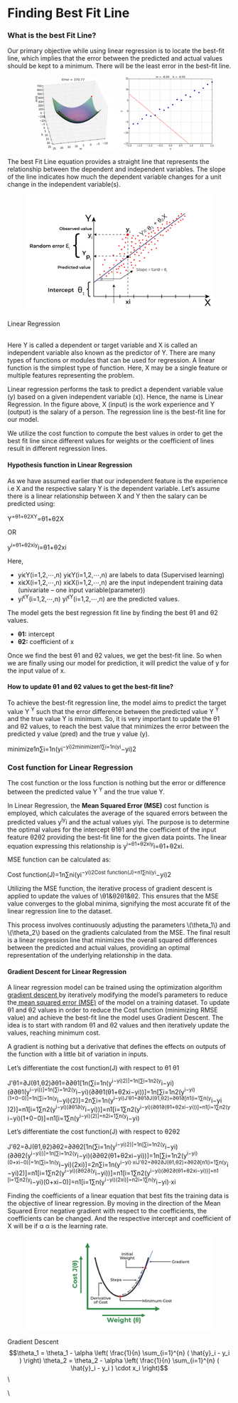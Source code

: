 # Finding Best Fit Line

### What is the best Fit Line? <a href="#what-is-the-best-fit-line" id="what-is-the-best-fit-line"></a>

Our primary objective while using linear regression is to locate the best-fit line, which implies that the error between the predicted and actual values should be kept to a minimum. There will be the least error in the best-fit line.

<div align="left"><figure><img src="../../../../../.gitbook/assets/ml-finding-best-fit-line-min.gif" alt=""><figcaption></figcaption></figure></div>

The best Fit Line equation provides a straight line that represents the relationship between the dependent and independent variables. The slope of the line indicates how much the dependent variable changes for a unit change in the independent variable(s).

<div align="left"><figure><img src="../../../../../.gitbook/assets/ml-finding-best-fit-line-linear-min.png" alt="" width="563"><figcaption></figcaption></figure></div>

Linear Regression

\
Here Y is called a dependent or target variable and X is called an independent variable also known as the predictor of Y. There are many types of functions or modules that can be used for regression. A linear function is the simplest type of function. Here, X may be a single feature or multiple features representing the problem.

Linear regression performs the task to predict a dependent variable value (y) based on a given independent variable (x)). Hence, the name is Linear Regression. In the figure above, X (input) is the work experience and Y (output) is the salary of a person. The regression line is the best-fit line for our model.

We utilize the cost function to compute the best values in order to get the best fit line since different values for weights or the coefficient of lines result in different regression lines.

#### **Hypothesis function in Linear Regression**

As we have assumed earlier that our independent feature is the experience i.e X and the respective salary Y is the dependent variable. Let’s assume there is a linear relationship between X and Y then the salary can be predicted using:

Y<sup>=θ1+θ2XY</sup>=θ1​+θ2​X

OR

y<sup>i=θ1+θ2xiy</sup>​i​=θ1​+θ2​xi​

Here,

* yiϵY(i=1,2,⋯,n) yi​ϵY(i=1,2,⋯,n) are labels to data (Supervised learning)
* xiϵX(i=1,2,⋯,n) xi​ϵX(i=1,2,⋯,n) are the input independent training data (univariate – one input variable(parameter))
* yi<sup>ϵY</sup>(i=1,2,⋯,n) yi​<sup>​ϵY</sup>(i=1,2,⋯,n) are the predicted values.

The model gets the best regression fit line by finding the best θ1 and θ2 values.

* **θ1:** intercept
* **θ2:** coefficient of x

Once we find the best θ1 and θ2 values, we get the best-fit line. So when we are finally using our model for prediction, it will predict the value of y for the input value of x.

#### **How to update θ1 and θ2 values to get the best-fit line?**

To achieve the best-fit regression line, the model aims to predict the target value Y <sup>Y</sup> such that the error difference between the predicted value Y <sup>Y</sup> and the true value Y is minimum. So, it is very important to update the θ1 and θ2 values, to reach the best value that minimizes the error between the predicted y value (pred) and the true y value (y).

minimize1n∑i=1n(yi<sup>−yi)2minimizen1​∑i=1n​(yi​</sup>​−yi​)2

### Cost function for Linear Regression <a href="#cost-function-for-linear-regression" id="cost-function-for-linear-regression"></a>

The cost function or the loss function is nothing but the error or difference between the predicted value Y <sup>Y</sup> and the true value Y.

In Linear Regression, the **Mean Squared Error (MSE)** cost function is employed, which calculates the average of the squared errors between the predicted values y<sup>iy</sup>​i​ and the actual values yiyi​. The purpose is to determine the optimal values for the intercept θ1θ1​ and the coefficient of the input feature θ2θ2​ providing the best-fit line for the given data points. The linear equation expressing this relationship is y<sup>i=θ1+θ2xiy</sup>​i​=θ1​+θ2​xi​.

MSE function can be calculated as:

Cost function(J)=1n∑ni(yi<sup>−yi)2Cost function(J)=n1​∑ni​(yi​</sup>​−yi​)2

Utilizing the MSE function, the iterative process of gradient descent is applied to update the values of \θ1&θ2θ1​&θ2​. This ensures that the MSE value converges to the global minima, signifying the most accurate fit of the linear regression line to the dataset.

This process involves continuously adjusting the parameters \\(\theta\_1\\) and \\(\theta\_2\\) based on the gradients calculated from the MSE. The final result is a linear regression line that minimizes the overall squared differences between the predicted and actual values, providing an optimal representation of the underlying relationship in the data.

#### **Gradient Descent for Linear Regression**

A linear regression model can be trained using the optimization algorithm [gradient descent ](https://www.geeksforgeeks.org/gradient-descent-algorithm-and-its-variants/)by iteratively modifying the model’s parameters to reduce the[ mean squared error (MSE)](https://www.geeksforgeeks.org/python-mean-squared-error/) of the model on a training dataset. To update θ1 and θ2 values in order to reduce the Cost function (minimizing RMSE value) and achieve the best-fit line the model uses Gradient Descent. The idea is to start with random θ1 and θ2 values and then iteratively update the values, reaching minimum cost.

A gradient is nothing but a derivative that defines the effects on outputs of the function with a little bit of variation in inputs.

Let’s differentiate the cost function(J) with respect to θ1 θ1​

J’θ1=∂J(θ1,θ2)∂θ1=∂∂θ1\[1n(∑i=1n(y<sup>i−yi)2)]=1n\[∑i=1n2(y</sup>i−yi)(∂∂θ1(y<sup>i−yi))]=1n\[∑i=1n2(y</sup>i−yi)(∂∂θ1(θ1+θ2xi−yi))]=1n\[∑i=1n2(y<sup>i−yi)(1+0−0)]=1n\[∑i=1n(y</sup>i−yi)(2)]=2n∑i=1n(y<sup>i−yi)J’θ1​​​=∂θ1​∂J(θ1​,θ2​)​=∂θ1​∂​\[n1​(i=1∑n​(y</sup>​i​−yi​)2)]=n1​\[i=1∑n​2(y<sup>​i​−yi​)(∂θ1​∂​(y</sup>​i​−yi​))]=n1​\[i=1∑n​2(y<sup>​i​−yi​)(∂θ1​∂​(θ1​+θ2​xi​−yi​))]=n1​\[i=1∑n​2(y</sup>​i​−yi​)(1+0−0)]=n1​\[i=1∑n​(y<sup>​i​−yi​)(2)]=n2​i=1∑n​(y</sup>​i​−yi​)​

Let’s differentiate the cost function(J) with respect to θ2θ2​

J’θ2=∂J(θ1,θ2)∂θ2=∂∂θ2\[1n(∑i=1n(y<sup>i−yi)2)]=1n\[∑i=1n2(y</sup>i−yi)(∂∂θ2(y<sup>i−yi))]=1n\[∑i=1n2(y</sup>i−yi)(∂∂θ2(θ1+θ2xi−yi))]=1n\[∑i=1n2(y<sup>i−yi)(0+xi−0)]=1n\[∑i=1n(y</sup>i−yi)(2xi)]=2n∑i=1n(y<sup>i−yi)⋅xiJ’θ2​​​=∂θ2​∂J(θ1​,θ2​)​=∂θ2​∂​\[n1​(i=1∑n​(y</sup>​i​−yi​)2)]=n1​\[i=1∑n​2(y<sup>​i​−yi​)(∂θ2​∂​(y</sup>​i​−yi​))]=n1​\[i=1∑n​2(y<sup>​i​−yi​)(∂θ2​∂​(θ1​+θ2​xi​−yi​))]=n1​\[i=1∑n​2(y</sup>​i​−yi​)(0+xi​−0)]=n1​\[i=1∑n​(y<sup>​i​−yi​)(2xi​)]=n2​i=1∑n​(y</sup>​i​−yi​)⋅xi​​

Finding the coefficients of a linear equation that best fits the training data is the objective of linear regression. By moving in the direction of the Mean Squared Error negative gradient with respect to the coefficients, the coefficients can be changed. And the respective intercept and coefficient of X will be if α α is the learning rate.

<div align="left"><figure><img src="../../../../../.gitbook/assets/ml-gradient-descent-for-linear-regression-min.webp" alt="" width="563"><figcaption></figcaption></figure></div>

Gradient Descent\
$$\theta_1 = \theta_1 - \alpha \left( \frac{1}{n} \sum_{i=1}^{n} ( \hat{y}_i - y_i ) \right) \theta_2 = \theta_2 - \alpha \left( \frac{1}{n} \sum_{i=1}^{n} ( \hat{y}_i - y_i ) \cdot x_i \right)$$\\

\\
